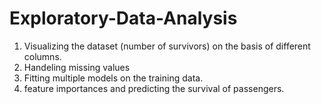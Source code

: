 # Exploratory-Data-Analysis

1. Visualizing the dataset (number of survivors) on the basis of different columns.
2. Handeling missing values
3. Fitting multiple models on the training data.
4. feature importances and predicting the survival of passengers.
